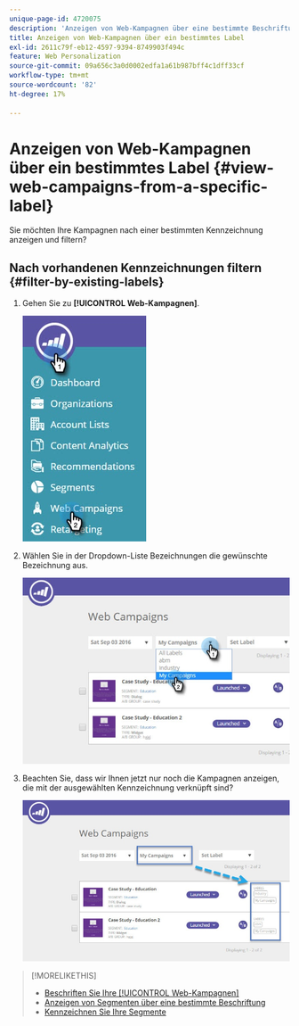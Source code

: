 ```yaml
---
unique-page-id: 4720075
description: 'Anzeigen von Web-Kampagnen über eine bestimmte Beschriftung: Marketo-Dokumente - Produktdokumentation'
title: Anzeigen von Web-Kampagnen über ein bestimmtes Label
exl-id: 2611c79f-eb12-4597-9394-8749903f494c
feature: Web Personalization
source-git-commit: 09a656c3a0d0002edfa1a61b987bff4c1dff33cf
workflow-type: tm+mt
source-wordcount: '82'
ht-degree: 17%

---
```


# Anzeigen von Web-Kampagnen über ein bestimmtes Label {#view-web-campaigns-from-a-specific-label}

Sie möchten Ihre Kampagnen nach einer bestimmten Kennzeichnung anzeigen und filtern?

## Nach vorhandenen Kennzeichnungen filtern {#filter-by-existing-labels}

1. Gehen Sie zu **[!UICONTROL Web-Kampagnen]**.

   ![](assets/web-campaigns-hand-4.jpg)

1. Wählen Sie in der Dropdown-Liste Bezeichnungen die gewünschte Bezeichnung aus.

   ![](assets/web-campaigns-my-campaigns-dropdown-1.jpg)

1. Beachten Sie, dass wir Ihnen jetzt nur noch die Kampagnen anzeigen, die mit der ausgewählten Kennzeichnung verknüpft sind?

   ![](assets/web-campaigns-label-showing-1.jpg)

>[!MORELIKETHIS]
>
>* [Beschriften Sie Ihre [!UICONTROL Web-Kampagnen]](/help/marketo/product-docs/web-personalization/working-with-web-campaigns/label-your-web-campaigns.md)
>* [Anzeigen von Segmenten über eine bestimmte Beschriftung](/help/marketo/product-docs/web-personalization/using-web-segments/view-segments-from-a-specific-label.md)
>* [Kennzeichnen Sie Ihre Segmente](/help/marketo/product-docs/web-personalization/using-web-segments/label-your-segment.md)
